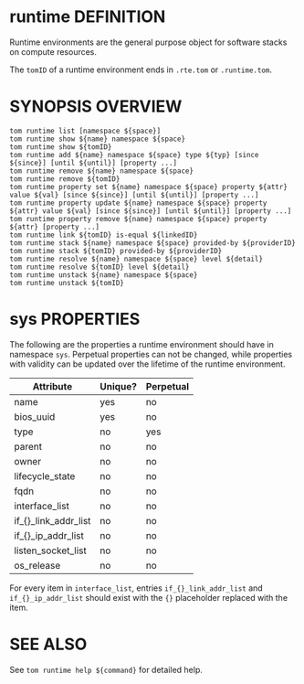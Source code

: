 # runtime DEFINITION

Runtime environments are the general purpose object for software
stacks on compute resources.

The `tomID` of a runtime environment ends in `.rte.tom` or `.runtime.tom`.

# SYNOPSIS OVERVIEW

```
tom runtime list [namespace ${space}]
tom runtime show ${name} namespace ${space}
tom runtime show ${tomID}
tom runtime add ${name} namespace ${space} type ${typ} [since ${since}] [until ${until}] [property ...]
tom runtime remove ${name} namespace ${space}
tom runtime remove ${tomID}
tom runtime property set ${name} namespace ${space} property ${attr} value ${val} [since ${since}] [until ${until}] [property ...]
tom runtime property update ${name} namespace ${space} property ${attr} value ${val} [since ${since}] [until ${until}] [property ...]
tom runtime property remove ${name} namespace ${space} property ${attr} [property ...]
tom runtime link ${tomID} is-equal ${linkedID}
tom runtime stack ${name} namespace ${space} provided-by ${providerID}
tom runtime stack ${tomID} provided-by ${providerID}
tom runtime resolve ${name} namespace ${space} level ${detail}
tom runtime resolve ${tomID} level ${detail}
tom runtime unstack ${name} namespace ${space}
tom runtime unstack ${tomID}
```

# sys PROPERTIES

The following are the properties a runtime environment should have in
namespace `sys`.
Perpetual properties can not be changed, while properties with validity
can be updated over the lifetime of the runtime environment.

Attribute | Unique? | Perpetual
 -------- | ------- | ---------
name | yes | no
bios_uuid | yes | no
type | no | yes
parent | no | no
owner | no | no
lifecycle_state | no | no
fqdn | no | no
interface_list | no | no
if_{}_link_addr_list | no | no
if_{}_ip_addr_list | no | no
listen_socket_list | no | no
os_release | no | no

For every item in `interface_list`, entries `if_{}_link_addr_list` and
`if_{}_ip_addr_list` should exist with the `{}` placeholder replaced
with the item.

# SEE ALSO

See `tom runtime help ${command}` for detailed help.
